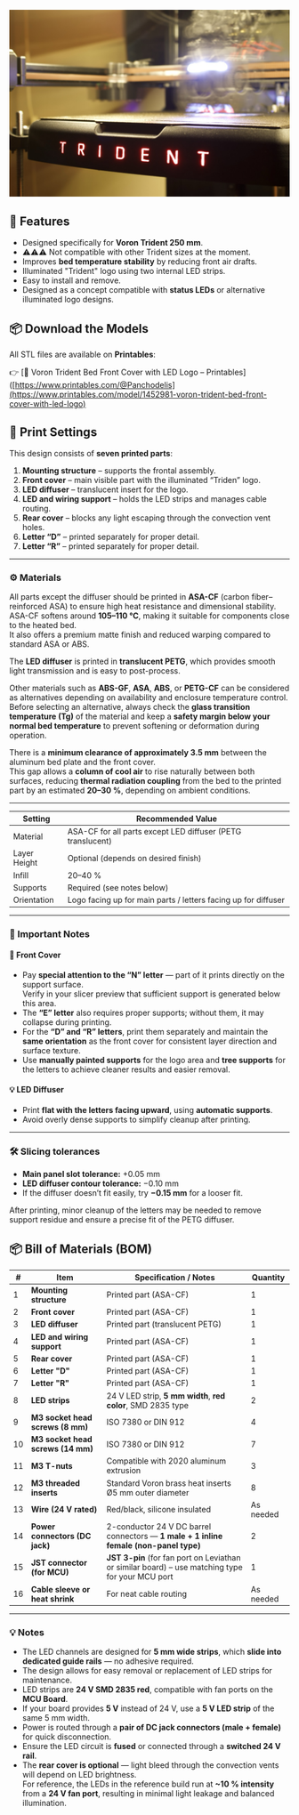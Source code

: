 ![Voron Trident Bed Front Cover](Images/0.0-VT_bed_front_cover_final.jpeg)

## 🧠 Features
- Designed specifically for **Voron Trident 250 mm**.
- ⚠️⚠️⚠️ Not compatible with other Trident sizes at the moment.
- Improves **bed temperature stability** by reducing front air drafts.
- Illuminated "Trident" logo using two internal LED strips.
- Easy to install and remove.
- Designed as a concept compatible with **status LEDs** or alternative illuminated logo designs.

## 📦 Download the Models

All STL files are available on **Printables**:

👉 [🔗 Voron Trident Bed Front Cover with LED Logo – Printables]([https://www.printables.com/@Panchodelis](https://www.printables.com/model/1452981-voron-trident-bed-front-cover-with-led-logo)

## 🧩 Print Settings

This design consists of **seven printed parts**:

1. **Mounting structure** – supports the frontal assembly.  
2. **Front cover** – main visible part with the illuminated “Triden” logo.  
3. **LED diffuser** – translucent insert for the logo.  
4. **LED and wiring support** – holds the LED strips and manages cable routing.  
5. **Rear cover** – blocks any light escaping through the convection vent holes.  
6. **Letter “D”** – printed separately for proper detail.  
7. **Letter “R”** – printed separately for proper detail.

---

### ⚙️ Materials

All parts except the diffuser should be printed in **ASA-CF** (carbon fiber–reinforced ASA) to ensure high heat resistance and dimensional stability.  
ASA-CF softens around **105–110 °C**, making it suitable for components close to the heated bed.  
It also offers a premium matte finish and reduced warping compared to standard ASA or ABS.

The **LED diffuser** is printed in **translucent PETG**, which provides smooth light transmission and is easy to post-process.

Other materials such as **ABS-GF**, **ASA**, **ABS**, or **PETG-CF** can be considered as alternatives depending on availability and enclosure temperature control.  
Before selecting an alternative, always check the **glass transition temperature (Tg)** of the material and keep a **safety margin below your normal bed temperature** to prevent softening or deformation during operation.

There is a **minimum clearance of approximately 3.5 mm** between the aluminum bed plate and the front cover.  
This gap allows a **column of cool air** to rise naturally between both surfaces, reducing **thermal radiation coupling** from the bed to the printed part by an estimated **20–30 %**, depending on ambient conditions.

---

| Setting | Recommended Value |
|----------|-------------------|
| Material | ASA-CF for all parts except LED diffuser (PETG translucent) |
| Layer Height | Optional (depends on desired finish) |
| Infill | 20–40 % |
| Supports | Required (see notes below) |
| Orientation | Logo facing up for main parts / letters facing up for diffuser |

---

### 🧠 Important Notes

#### 🧱 Front Cover
- Pay **special attention to the “N” letter** — part of it prints directly on the support surface.  
  Verify in your slicer preview that sufficient support is generated below this area.  
- The **“E” letter** also requires proper supports; without them, it may collapse during printing.  
- For the **“D” and “R” letters**, print them separately and maintain the **same orientation** as the front cover for consistent layer direction and surface texture.  
- Use **manually painted supports** for the logo area and **tree supports** for the letters to achieve cleaner results and easier removal.

#### 💡 LED Diffuser
- Print **flat with the letters facing upward**, using **automatic supports**.  
- Avoid overly dense supports to simplify cleanup after printing.

---

### 🛠️ Slicing tolerances

- **Main panel slot tolerance:** +0.05 mm  
- **LED diffuser contour tolerance:** −0.10 mm  
- If the diffuser doesn’t fit easily, try **−0.15 mm** for a looser fit.

After printing, minor cleanup of the letters may be needed to remove support residue and ensure a precise fit of the PETG diffuser.

## 📦 Bill of Materials (BOM)

| # | Item | Specification / Notes | Quantity |
|---|------|------------------------|-----------|
| 1 | **Mounting structure** | Printed part (ASA-CF) | 1 |
| 2 | **Front cover** | Printed part (ASA-CF) | 1 |
| 3 | **LED diffuser** | Printed part (translucent PETG) | 1 |
| 4 | **LED and wiring support** | Printed part (ASA-CF) | 1 |
| 5 | **Rear cover** | Printed part (ASA-CF) | 1 |
| 6 | **Letter "D"** | Printed part (ASA-CF) | 1 |
| 7 | **Letter "R"** | Printed part (ASA-CF) | 1 |
| 8 | **LED strips** | 24 V LED strip, **5 mm width**, **red color**, SMD 2835 type | 2 |
| 9 | **M3 socket head screws (8 mm)** | ISO 7380 or DIN 912 | 4 |
| 10 | **M3 socket head screws (14 mm)** | ISO 7380 or DIN 912 | 7 |
| 11 | **M3 T-nuts** | Compatible with 2020 aluminum extrusion | 3 |
| 12 | **M3 threaded inserts** | Standard Voron brass heat inserts Ø5 mm outer diameter | 8 |
| 13 | **Wire (24 V rated)** | Red/black, silicone insulated | As needed |
| 14 | **Power connectors (DC jack)** | 2-conductor 24 V DC barrel connectors — **1 male + 1 inline female (non-panel type)** | 2 |
| 15 | **JST connector (for MCU)** | **JST 3-pin** (for fan port on Leviathan or similar board) – use matching type for your MCU port | 1 |
| 16 | **Cable sleeve or heat shrink** | For neat cable routing | As needed |

---

### 💡 Notes
- The LED channels are designed for **5 mm wide strips**, which **slide into dedicated guide rails** — no adhesive required.  
- The design allows for easy removal or replacement of LED strips for maintenance.  
- LED strips are **24 V SMD 2835 red**, compatible with fan ports on the **MCU Board**.  
- If your board provides **5 V** instead of 24 V, use a **5 V LED strip** of the same 5 mm width.  
- Power is routed through a **pair of DC jack connectors (male + female)** for quick disconnection.  
- Ensure the LED circuit is **fused** or connected through a **switched 24 V rail**.  
- The **rear cover is optional** — light bleed through the convection vents will depend on LED brightness.  
  For reference, the LEDs in the reference build run at **~10 % intensity** from a **24 V fan port**, resulting in minimal light leakage and balanced illumination.
